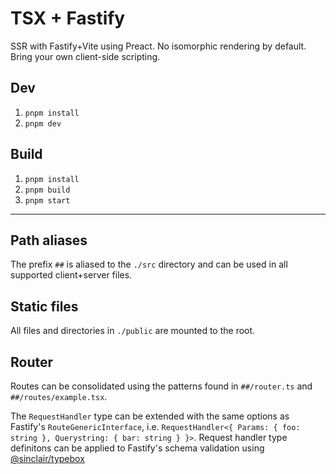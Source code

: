 # TSX + Fastify

SSR with Fastify+Vite using Preact. No isomorphic rendering by default. Bring your own client-side scripting.

## Dev
1. `pnpm install`
2. `pnpm dev`

## Build
1. `pnpm install`
2. `pnpm build`
3. `pnpm start`

---

## Path aliases
The prefix `##` is aliased to the `./src` directory and can be used in all supported client+server files.

## Static files
All files and directories in `./public` are mounted to the root.

## Router
Routes can be consolidated using the patterns found in `##/router.ts` and `##/routes/example.tsx`.

The `RequestHandler` type can be extended with the same options as Fastify's `RouteGenericInterface`, i.e. `RequestHandler<{ Params: { foo: string }, Querystring: { bar: string } }>`. Request handler type definitons can be applied to Fastify's schema validation using [@sinclair/typebox](https://github.com/sinclairzx81/typebox)


